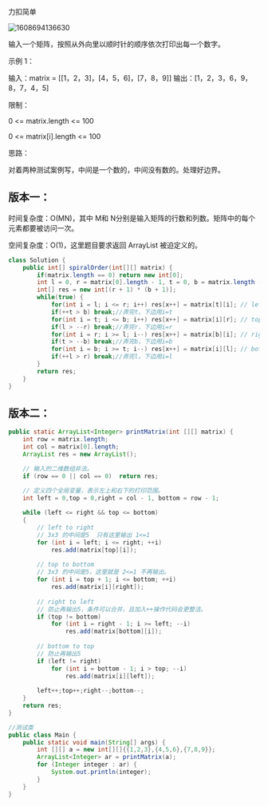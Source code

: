 力扣简单

![1608694136630](F:/项目/Git-md/ZJW-Summary/assets/1608694136630.png)

输入一个矩阵，按照从外向里以顺时针的顺序依次打印出每一个数字。 



示例 1：

输入：matrix = [[1，2，3]，[4，5，6]，[7，8，9]]
输出：[1，2，3，6，9，8，7，4，5]



限制：

0 <= matrix.length <= 100

0 <= matrix[i].length <= 100





思路：

对着两种测试案例写，中间是一个数的，中间没有数的。处理好边界。



## 版本一：

时间复杂度：O(MN)，其中 M和 N分别是输入矩阵的行数和列数。矩阵中的每个元素都要被访问一次。

空间复杂度：O(1)，这里题目要求返回 ArrayList 被迫定义的。

````java
class Solution {
    public int[] spiralOrder(int[][] matrix) {
        if(matrix.length == 0) return new int[0];
        int l = 0, r = matrix[0].length - 1, t = 0, b = matrix.length - 1, x = 0;
        int[] res = new int[(r + 1) * (b + 1)];
        while(true) {
            for(int i = l; i <= r; i++) res[x++] = matrix[t][i]; // left to right.
            if(++t > b) break;//弄完t，下边用i=t
            for(int i = t; i <= b; i++) res[x++] = matrix[i][r]; // top to bottom.
            if(l > --r) break;//弄完r，下边用i=r
            for(int i = r; i >= l; i--) res[x++] = matrix[b][i]; // right to left.
            if(t > --b) break;//弄完b，下边用i=b
            for(int i = b; i >= t; i--) res[x++] = matrix[i][l]; // bottom to top.
            if(++l > r) break;//弄完l，下边用i=l
        }
        return res;
    }
}
````



## 版本二：

```java
public static ArrayList<Integer> printMatrix(int [][] matrix) {
    int row = matrix.length;
    int col = matrix[0].length;
    ArrayList res = new ArrayList();

    // 输入的二维数组非法。
    if (row == 0 || col == 0)  return res;

    // 定义四个全局变量，表示左上和右下的打印范围。
    int left = 0,top = 0,right = col - 1, bottom = row - 1;
    
    while (left <= right && top <= bottom)
    {
        // left to right
        // 3x3 的中间是5  只有这里输出 1<=1
        for (int i = left; i <= right; ++i)  
            res.add(matrix[top][i]);
        
        // top to bottom
        // 3x3 的中间是5，这里就是 2<=1 不再输出。
        for (int i = top + 1; i <= bottom; ++i)  
            res.add(matrix[i][right]);
        
        // right to left
        // 防止再输出5，条件可以合并，且加入++操作代码会更整洁。
        if (top != bottom)
            for (int i = right - 1; i >= left; --i)  
                res.add(matrix[bottom][i]);
        
        // bottom to top
        // 防止再输出5
        if (left != right)
            for (int i = bottom - 1; i > top; --i)  
                res.add(matrix[i][left]);
        
        left++;top++;right--;bottom--;
    }
    return res;
}
```
```java
//测试类
public class Main {
    public static void main(String[] args) {
        int [][] a = new int[][]{{1,2,3},{4,5,6},{7,8,9}};
        ArrayList<Integer> ar = printMatrix(a);
        for (Integer integer : ar) {
            System.out.println(integer);
   	    }
   	}
}
```

